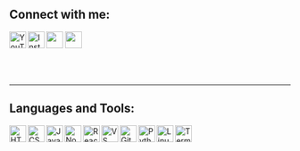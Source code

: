 ## Connect with me:

[<img src="https://img.icons8.com/ios-filled/50/linkedin.png" width="30"/>](https://www.linkedin.com/in/sigit-adi-nugroho-bb2600297?utm_source=share&utm_campaign=share_via&utm_content=profile&utm_medium=android_app)
[<img align="left" alt="YouTube" width="30px" src="https://img.icons8.com/ios-filled/50/youtube-play.png" />](http://www.youtube.com/@sigitadinugroho7151)
[<img src="https://img.icons8.com/ios-filled/50/tiktok--v1.png" width="30"/>](https://www.tiktok.com/@sgtadi_?_t=ZS-8xhKqE3YU8v&_r=1)
[<img align="left" alt="Instagram" width="30px" src="https://img.icons8.com/ios-filled/50/instagram-new.png" />](https://www.instagram.com/sgtadi_?igsh=dnl2aGpmOWl4ZTdv)

<br/><br/>

---

## Languages and Tools:

<img align="left" alt="HTML" width="30px" src="https://img.icons8.com/color/48/html-5--v1.png" />
<img align="left" alt="CSS" width="30px" src="https://img.icons8.com/color/48/css3.png" />
<img align="left" alt="JavaScript" width="30px" src="https://img.icons8.com/color/48/javascript--v1.png" />
<img align="left" alt="Node.js" width="30px" src="https://img.icons8.com/color/48/nodejs.png" />
<img align="left" alt="React" width="30px" src="https://img.icons8.com/color/48/react-native.png" />
<img align="left" alt="VS Code" width="30px" src="https://img.icons8.com/color/48/visual-studio-code-2019.png" />
<img align="left" alt="Git" width="30px" src="https://img.icons8.com/color/48/git.png" />
<img align="left" alt="Python" width="30px" src="https://img.icons8.com/color/48/python.png" />
<img align="left" alt="Linux" width="30px" src="https://img.icons8.com/color/48/linux.png" />
<img align="left" alt="Terminal" width="30px" src="https://img.icons8.com/ios-filled/50/console.png" />

<br/><br/><br/>
